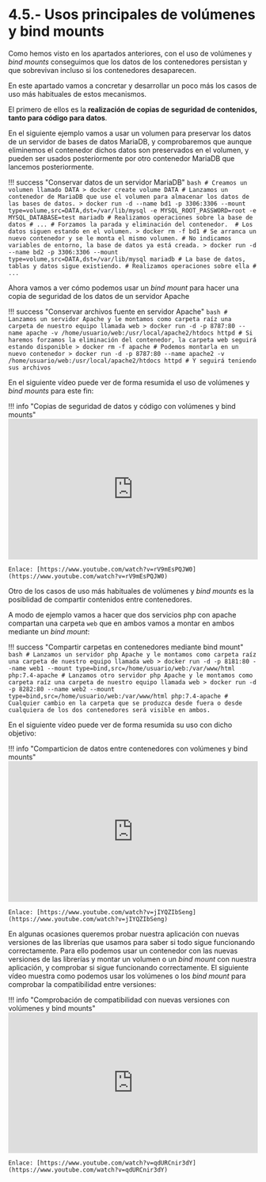 # 4.5.- Usos principales de volúmenes y bind mounts

Como hemos visto en los apartados anteriores, con el uso de volúmenes y *bind mounts* conseguimos que los datos de los contenedores persistan y que sobrevivan incluso si los contenedores desaparecen. 

En este apartado vamos a concretar y desarrollar un poco más los casos de uso más habituales de estos mecanismos.

El primero de ellos es la **realización de copias de seguridad de contenidos, tanto para código para datos**. 

En el siguiente ejemplo vamos a usar un volumen para preservar los datos de un servidor de bases de datos MariaDB, y comprobaremos que aunque eliminemos el contenedor dichos datos son preservados en el volumen, y pueden ser usados posteriormente por otro contenedor MariaDB que lancemos posteriormente.

!!! success "Conservar datos de un servidor MariaDB"
    ```bash
    # Creamos un volumen llamado DATA
    > docker create volume DATA
    # Lanzamos un contenedor de MariaDB que use el volumen para almacenar los datos de las bases de datos.
    > docker run -d --name bd1 -p 3306:3306 --mount type=volume,src=DATA,dst=/var/lib/mysql -e MYSQL_ROOT_PASSWORD=root -e MYSQL_DATABASE=test mariadb
    # Realizamos operaciones sobre la base de datos
    # ...
    # Forzamos la parada y eliminación del contenedor. 
    # Los datos siguen estando en el volumen.
    > docker rm -f bd1
    # Se arranca un nuevo contenedor y se le monta el mismo volumen.
    # No indicamos variables de entorno, la base de datos ya está creada.
    > docker run -d --name bd2 -p 3306:3306 --mount type=volume,src=DATA,dst=/var/lib/mysql mariadb
    # La base de datos, tablas y datos sigue existiendo.
    # Realizamos operaciones sobre ella
    # ...
    ```

Ahora vamos a ver cómo podemos usar un *bind mount* para hacer una copia de seguridad de los datos de un servidor Apache

!!! success "Conservar archivos fuente en servidor Apache"
    ```bash
    # Lanzamos un servidor Apache y le montamos como carpeta raíz una carpeta de nuestro equipo llamada web
    > docker run -d -p 8787:80 --name apache -v /home/usuario/web:/usr/local/apache2/htdocs httpd
    # Si haremos forzamos la eliminación del contenedor, la carpeta web seguirá estando disponible
    > docker rm -f apache
    # Podemos montarla en un nuevo contenedor
    > docker run -d -p 8787:80 --name apache2 -v /home/usuario/web:/usr/local/apache2/htdocs httpd
    # Y seguirá teniendo sus archivos
    ```

En el siguiente vídeo puede ver de forma resumida el uso de volúmenes y *bind mounts* para este fin:

!!! info "Copias de seguridad de datos y código con volúmenes y bind mounts"
    <iframe width="100%" style="aspect-ratio: 16 / 9;" src="https://www.youtube.com/embed/rV9mEsPQJW0" title="YouTube video player" frameborder="0" allow="accelerometer; autoplay; clipboard-write; encrypted-media; gyroscope; picture-in-picture" allowfullscreen></iframe>
    
    Enlace: [https://www.youtube.com/watch?v=rV9mEsPQJW0](https://www.youtube.com/watch?v=rV9mEsPQJW0)

Otro de los casos de uso más habituales de volúmenes y *bind mounts* es la posiblidad de compartir contenidos entre contenedores. 

A modo de ejemplo vamos a hacer que dos servicios php con apache compartan una carpeta `web` que en ambos vamos a montar en ambos mediante un *bind mount*:

!!! success "Compartir carpetas en contenedores mediante bind mount"
    ```bash
    # Lanzamos un servidor php Apache y le montamos como carpeta raíz una carpeta de nuestro equipo llamada web
    > docker run -d -p 8181:80 --name web1 --mount type=bind,src=/home/usuario/web:/var/www/html php:7.4-apache
    # Lanzamos otro servidor php Apache y le montamos como carpeta raíz una carpeta de nuestro equipo llamada web
    > docker run -d -p 8282:80 --name web2 --mount type=bind,src=/home/usuario/web:/var/www/html php:7.4-apache
    # Cualquier cambio en la carpeta que se produzca desde fuera o desde cualquiera de los dos contenedores será visible en ambos.
    ```

En el siguiente vídeo puede ver de forma resumida su uso con dicho objetivo:

!!! info "Comparticion de datos entre contenedores con volúmenes y bind mounts"
    <iframe width="100%" style="aspect-ratio: 16 / 9;" src="https://www.youtube.com/embed/jIYQZIbSeng" title="YouTube video player" frameborder="0" allow="accelerometer; autoplay; clipboard-write; encrypted-media; gyroscope; picture-in-picture" allowfullscreen></iframe>
    
    Enlace: [https://www.youtube.com/watch?v=jIYQZIbSeng](https://www.youtube.com/watch?v=jIYQZIbSeng)

En algunas ocasiones queremos probar nuestra aplicación con nuevas versiones de las librerías que usamos para saber si todo sigue funcionando correctamente. Para ello podemos usar un contenedor con las nuevas versiones de las librerías y montar un volumen o un *bind mount* con nuestra aplicación, y comprobar si sigue funcionando correctamente. El siguiente vídeo muestra como podemos usar los volúmenes o los *bind mount* para comprobar la compatibilidad entre versiones:

!!! info "Comprobación de compatibilidad con nuevas versiones con volúmenes y bind mounts"
    <iframe width="100%" style="aspect-ratio: 16 / 9;" src="https://www.youtube.com/embed/qdURCnir3dY" title="YouTube video player" frameborder="0" allow="accelerometer; autoplay; clipboard-write; encrypted-media; gyroscope; picture-in-picture" allowfullscreen></iframe>
    
    Enlace: [https://www.youtube.com/watch?v=qdURCnir3dY](https://www.youtube.com/watch?v=qdURCnir3dY)
